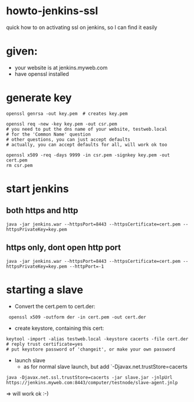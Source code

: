 # howto-jenkins-ssl
quick how to on activating ssl on jenkins, so I can find it easily

# given:

- your website is at jenkins.myweb.com
- have openssl installed

# generate key

```
openssl genrsa -out key.pem  # creates key.pem

openssl req -new -key key.pem -out csr.pem
# you need to put the dns name of your website, testweb.local
# for the 'Common Name' question
# other questions, you can just accept defaults
# actually, you can accept defaults for all, will work ok too

openssl x509 -req -days 9999 -in csr.pem -signkey key.pem -out cert.pem
rm csr.pem
```

# start jenkins

## both https and http

```
java -jar jenkins.war --httpsPort=8443 --httpsCertificate=cert.pem --httpsPrivateKey=key.pem
```

## https only, dont open http port

```
java -jar jenkins.war --httpsPort=8443 --httpsCertificate=cert.pem --httpsPrivateKey=key.pem --httpPort=-1
```

# starting a slave

* Convert the cert.pem to cert.der:
```
 openssl x509 -outform der -in cert.pem -out cert.der
```

* create keystore, containing this cert:

```
keytool -import -alias testweb.local -keystore cacerts -file cert.der
# reply trust certificate=yes
# put keystore password of 'changeit', or make your own password
```
* launch slave
  * as for normal slave launch, but add `-Djavax.net.trustStore=cacerts
```
java -Djavax.net.ssl.trustStore=cacerts -jar slave.jar -jnlpUrl https://jenkins.myweb.com:8443/computer/testnode/slave-agent.jnlp
```
=> will work ok :-)
